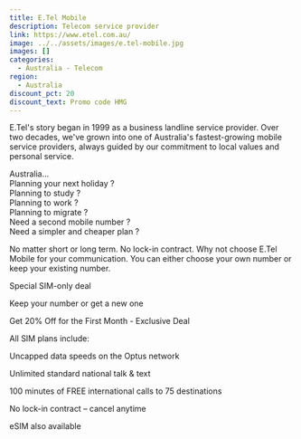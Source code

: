 ```yaml
---
title: E.Tel Mobile
description: Telecom service provider
link: https://www.etel.com.au/
image: ../../assets/images/e.tel-mobile.jpg
images: []
categories:
  - Australia - Telecom
region:
  - Australia
discount_pct: 20
discount_text: Promo code HMG
---
```

E.Tel's story began in 1999 as a business landline service provider. Over two decades, we've grown into one of Australia's fastest-growing mobile service providers, always guided by our commitment to local values and personal service.

Australia...\
Planning your next holiday ?\
Planning to study ? \
Planning to work ? \
Planning to migrate ?\
Need a second mobile number ? \
Need a simpler and cheaper plan ? 

No matter short or long term. No lock-in contract. Why not choose E.Tel Mobile for your communication. You can either choose your own number or keep your existing number. 

Special SIM-only deal

Keep your number or get a new one

Get 20% Off for the First Month - Exclusive Deal

All SIM plans include:

Uncapped data speeds on the Optus network

Unlimited standard national talk & text

100 minutes of FREE international calls to 75 destinations

No lock-in contract – cancel anytime

eSIM also available
